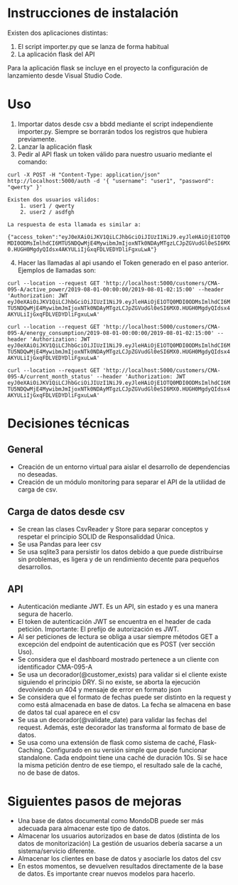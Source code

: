 # Instrucciones de instalación

Existen dos aplicaciones distintas:
1. El script importer.py que se lanza de forma habitual
1. La aplicación flask del API

Para la aplicación flask se incluye en el proyecto la configuración de lanzamiento desde Visual Studio Code.

# Uso

1. Importar datos desde csv a bbdd mediante el script independiente importer.py. Siempre se borrarán todos los registros que hubiera previamente.
2. Lanzar la aplicación flask
3. Pedir al API flask un token válido para nuestro usuario mediante el comando:

`curl -X POST -H "Content-Type: application/json" http://localhost:5000/auth -d '{ "username": "user1", "password": "qwerty" }'`
    
    Existen dos usuarios válidos:
        1. user1 / qwerty
        2. user2 / asdfgh
    
    La respuesta de esta llamada es similar a:
    
`{"access_token":"eyJ0eXAiOiJKV1QiLCJhbGciOiJIUzI1NiJ9.eyJleHAiOjE1OTQ0MDI0ODMsImlhdCI6MTU5NDQwMjE4MywibmJmIjoxNTk0NDAyMTgzLCJpZGVudGl0eSI6MX0.HUGH0MgdyQIdsx4AKYULiIjGxqFDLVEDYDliFgxuLwA"}`

4. Hacer las llamadas al api usando el Token generado en el paso anterior. Ejemplos de llamadas son:

`curl --location --request GET 'http://localhost:5000/customers/CMA-095-A/active_power/2019-08-01-00:00:00/2019-08-01-02:15:00' --header 'Authorization: JWT eyJ0eXAiOiJKV1QiLCJhbGciOiJIUzI1NiJ9.eyJleHAiOjE1OTQ0MDI0ODMsImlhdCI6MTU5NDQwMjE4MywibmJmIjoxNTk0NDAyMTgzLCJpZGVudGl0eSI6MX0.HUGH0MgdyQIdsx4AKYULiIjGxqFDLVEDYDliFgxuLwA'`

`curl --location --request GET 'http://localhost:5000/customers/CMA-095-A/energy_consumption/2019-08-01-00:00:00/2019-08-01-02:15:00' --header 'Authorization: JWT eyJ0eXAiOiJKV1QiLCJhbGciOiJIUzI1NiJ9.eyJleHAiOjE1OTQ0MDI0ODMsImlhdCI6MTU5NDQwMjE4MywibmJmIjoxNTk0NDAyMTgzLCJpZGVudGl0eSI6MX0.HUGH0MgdyQIdsx4AKYULiIjGxqFDLVEDYDliFgxuLwA'`

`curl --location --request GET 'http://localhost:5000/customers/CMA-095-A/current_month_status' --header 'Authorization: JWT eyJ0eXAiOiJKV1QiLCJhbGciOiJIUzI1NiJ9.eyJleHAiOjE1OTQ0MDI0ODMsImlhdCI6MTU5NDQwMjE4MywibmJmIjoxNTk0NDAyMTgzLCJpZGVudGl0eSI6MX0.HUGH0MgdyQIdsx4AKYULiIjGxqFDLVEDYDliFgxuLwA'`

# Decisiones técnicas

## General
- Creación de un entorno virtual para aislar el desarrollo de dependencias no deseadas.
- Creación de un módulo monitoring para separar el API de la utilidad de carga de csv.

## Carga de datos desde csv
- Se crean las clases CsvReader y Store para separar conceptos y respetar el principio SOLID de Responsaliddad Única.
- Se usa Pandas para leer csv
- Se usa sqlite3 para persistir los datos debido a que puede distribuirse sin problemas, es ligera y de un rendimiento decente para pequeños desarrollos.

## API
- Autenticación mediante JWT. Es un API, sin estado y es una manera segura de hacerlo.
- El token de autenticación JWT se encuentra en el header de cada petición. Importante: El prefijo de autorización es JWT.
- Al ser peticiones de lectura se obliga a usar siempre métodos GET a excepción del endpoint de autenticación que es POST (ver sección Uso).
- Se considera que el dashboard mostrado pertenece a un cliente con identificador CMA-095-A
- Se usa un decorador(@customer_exists) para validar si el cliente existe siguiendo el principio DRY. Si no existe, se aborta la ejecución devolviendo un 404 y mensaje de error en formato json
- Se considera que el formato de fechas puede ser distinto en la request y como está almacenada en base de datos. La fecha se almacena en base de datos tal cual aparece en el csv
- Se usa un decorador(@validate_date) para validar las fechas del request. Además, este decorador las transforma al formato de base de datos.
- Se usa como una extensión de flask como sistema de caché, Flask-Caching. Configurado en su versión simple que puede funcionar standalone. Cada endpoint tiene una caché de duración 10s. Si se hace la misma petición dentro de ese tiempo, el resultado sale de la caché, no de base de datos.

# Siguientes pasos de mejoras

- Una base de datos documental como MondoDB puede ser más adecuada para almacenar este tipo de datos.
- Almacenar los usuarios autorizados en base de datos (distinta de los datos de monitorización) La gestión de usuarios debería sacarse a un sistema/servicio diferente.
- Almacenar los clientes en base de datos y asociarle los datos del csv
- En estos momentos, se devuelven resultados directamente de la base de datos. Es importante crear nuevos modelos para hacerlo.


